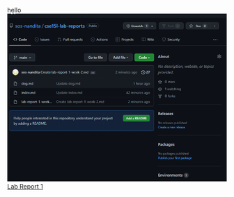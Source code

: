 hello
![Image](Screenshot%202022-01-13%20163819.png)
[Lab Report 1](https://sos-nandita.github.io/cse-15l-lab-reports/lab-report-1-week-2.html)
